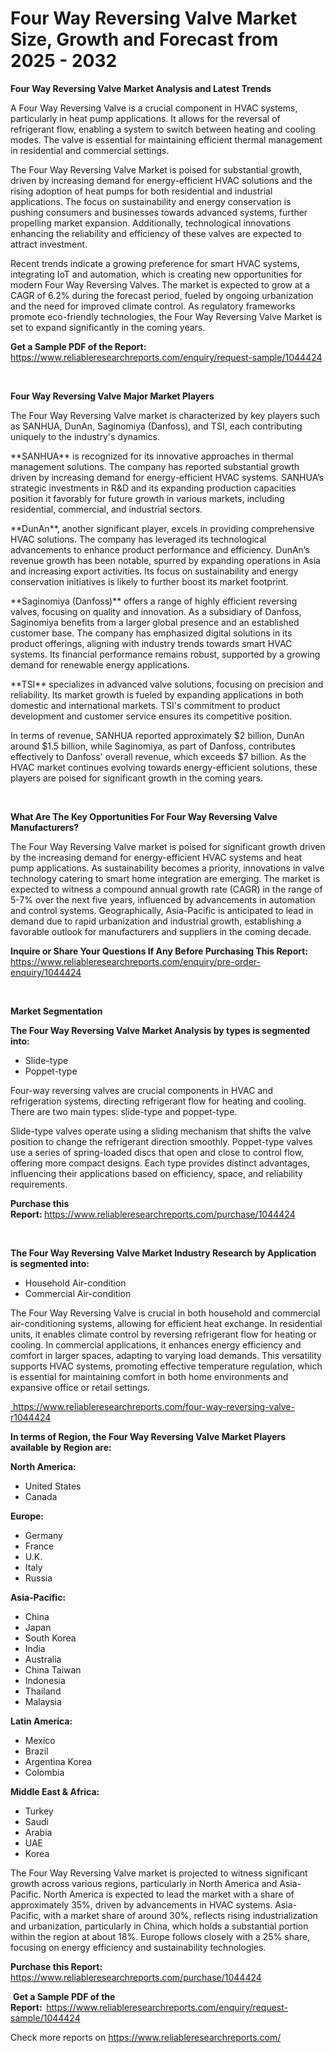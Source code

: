 <p><h1>Four Way Reversing Valve Market Size, Growth and Forecast from 2025 - 2032</h1></p><p><strong>Four Way Reversing Valve Market Analysis and Latest Trends</strong></p>
<p><p>A Four Way Reversing Valve is a crucial component in HVAC systems, particularly in heat pump applications. It allows for the reversal of refrigerant flow, enabling a system to switch between heating and cooling modes. The valve is essential for maintaining efficient thermal management in residential and commercial settings.</p><p>The Four Way Reversing Valve Market is poised for substantial growth, driven by increasing demand for energy-efficient HVAC solutions and the rising adoption of heat pumps for both residential and industrial applications. The focus on sustainability and energy conservation is pushing consumers and businesses towards advanced systems, further propelling market expansion. Additionally, technological innovations enhancing the reliability and efficiency of these valves are expected to attract investment.</p><p>Recent trends indicate a growing preference for smart HVAC systems, integrating IoT and automation, which is creating new opportunities for modern Four Way Reversing Valves. The market is expected to grow at a CAGR of 6.2% during the forecast period, fueled by ongoing urbanization and the need for improved climate control. As regulatory frameworks promote eco-friendly technologies, the Four Way Reversing Valve Market is set to expand significantly in the coming years.</p></p>
<p><strong>Get a Sample PDF of the Report:&nbsp;</strong> <a href="https://www.reliableresearchreports.com/enquiry/request-sample/1044424?utm_campaign=2201&utm_medium=2&utm_source=Github&utm_content=ia&utm_term=11042025&utm_id=four-way-reversing-valve">https://www.reliableresearchreports.com/enquiry/request-sample/1044424</a></p>
<p>&nbsp;</p>
<p><strong>Four Way Reversing Valve Major Market Players</strong></p>
<p><p>The Four Way Reversing Valve market is characterized by key players such as SANHUA, DunAn, Saginomiya (Danfoss), and TSI, each contributing uniquely to the industry's dynamics.</p><p>**SANHUA** is recognized for its innovative approaches in thermal management solutions. The company has reported substantial growth driven by increasing demand for energy-efficient HVAC systems. SANHUA’s strategic investments in R&D and its expanding production capacities position it favorably for future growth in various markets, including residential, commercial, and industrial sectors.</p><p>**DunAn**, another significant player, excels in providing comprehensive HVAC solutions. The company has leveraged its technological advancements to enhance product performance and efficiency. DunAn’s revenue growth has been notable, spurred by expanding operations in Asia and increasing export activities. Its focus on sustainability and energy conservation initiatives is likely to further boost its market footprint.</p><p>**Saginomiya (Danfoss)** offers a range of highly efficient reversing valves, focusing on quality and innovation. As a subsidiary of Danfoss, Saginomiya benefits from a larger global presence and an established customer base. The company has emphasized digital solutions in its product offerings, aligning with industry trends towards smart HVAC systems. Its financial performance remains robust, supported by a growing demand for renewable energy applications.</p><p>**TSI** specializes in advanced valve solutions, focusing on precision and reliability. Its market growth is fueled by expanding applications in both domestic and international markets. TSI's commitment to product development and customer service ensures its competitive position.</p><p>In terms of revenue, SANHUA reported approximately $2 billion, DunAn around $1.5 billion, while Saginomiya, as part of Danfoss, contributes effectively to Danfoss' overall revenue, which exceeds $7 billion. As the HVAC market continues evolving towards energy-efficient solutions, these players are poised for significant growth in the coming years.</p></p>
<p>&nbsp;</p>
<p><strong>What Are The Key Opportunities For Four Way Reversing Valve Manufacturers?</strong></p>
<p><p>The Four Way Reversing Valve market is poised for significant growth driven by the increasing demand for energy-efficient HVAC systems and heat pump applications. As sustainability becomes a priority, innovations in valve technology catering to smart home integration are emerging. The market is expected to witness a compound annual growth rate (CAGR) in the range of 5-7% over the next five years, influenced by advancements in automation and control systems. Geographically, Asia-Pacific is anticipated to lead in demand due to rapid urbanization and industrial growth, establishing a favorable outlook for manufacturers and suppliers in the coming decade.</p></p>
<p><strong>Inquire or Share Your Questions If Any Before Purchasing This Report:</strong> <a href="https://www.reliableresearchreports.com/enquiry/pre-order-enquiry/1044424?utm_campaign=2201&utm_medium=2&utm_source=Github&utm_content=ia&utm_term=11042025&utm_id=four-way-reversing-valve">https://www.reliableresearchreports.com/enquiry/pre-order-enquiry/1044424</a></p>
<p>&nbsp;</p>
<p><strong>Market Segmentation</strong></p>
<p><strong>The Four Way Reversing Valve Market Analysis by types is segmented into:</strong></p>
<p><ul><li>Slide-type</li><li>Poppet-type</li></ul></p>
<p><p>Four-way reversing valves are crucial components in HVAC and refrigeration systems, directing refrigerant flow for heating and cooling. There are two main types: slide-type and poppet-type. </p><p>Slide-type valves operate using a sliding mechanism that shifts the valve position to change the refrigerant direction smoothly. Poppet-type valves use a series of spring-loaded discs that open and close to control flow, offering more compact designs. Each type provides distinct advantages, influencing their applications based on efficiency, space, and reliability requirements.</p></p>
<p><strong>Purchase this Report:&nbsp;</strong><a href="https://www.reliableresearchreports.com/purchase/1044424?utm_campaign=2201&utm_medium=2&utm_source=Github&utm_content=ia&utm_term=11042025&utm_id=four-way-reversing-valve">https://www.reliableresearchreports.com/purchase/1044424</a></p>
<p>&nbsp;</p>
<p><strong>The Four Way Reversing Valve Market Industry Research by Application is segmented into:</strong></p>
<p><ul><li>Household Air-condition</li><li>Commercial Air-condition</li></ul></p>
<p><p>The Four Way Reversing Valve is crucial in both household and commercial air-conditioning systems, allowing for efficient heat exchange. In residential units, it enables climate control by reversing refrigerant flow for heating or cooling. In commercial applications, it enhances energy efficiency and comfort in larger spaces, adapting to varying load demands. This versatility supports HVAC systems, promoting effective temperature regulation, which is essential for maintaining comfort in both home environments and expansive office or retail settings.</p></p>
<p><a href="https://www.reliableresearchreports.com/four-way-reversing-valve-r1044424?utm_campaign=2201&utm_medium=2&utm_source=Github&utm_content=ia&utm_term=11042025&utm_id=four-way-reversing-valve">&nbsp;https://www.reliableresearchreports.com/four-way-reversing-valve-r1044424</a></p>
<p><strong>In terms of Region, the Four Way Reversing Valve Market Players available by Region are:</strong></p>
<p>
    <p> <strong> North America: </strong>
        <ul>
            <li>United States</li>
            <li>Canada</li>
        </ul>
        </p> 
    <p> <strong> Europe: </strong>
        <ul>
            <li>Germany</li>
            <li>France</li>
            <li>U.K.</li>
            <li>Italy</li>
            <li>Russia</li>
        </ul>
        </p> 
    <p> <strong> Asia-Pacific: </strong>
        <ul>
            <li>China</li>
            <li>Japan</li>
            <li>South Korea</li>
            <li>India</li>
            <li>Australia</li>
            <li>China Taiwan</li>
            <li>Indonesia</li>
            <li>Thailand</li>
            <li>Malaysia</li>
        </ul>
        </p> 
    <p> <strong> Latin America: </strong>
        <ul>
            <li>Mexico</li>
            <li>Brazil</li>
            <li>Argentina Korea</li>
            <li>Colombia</li>
        </ul>
        </p> 
    <p> <strong> Middle East & Africa: </strong>
        <ul>
            <li>Turkey</li>
            <li>Saudi</li>
            <li>Arabia</li>
            <li>UAE</li>
            <li>Korea</li>
        </ul>
    </p>
    </p>
<p><p>The Four Way Reversing Valve market is projected to witness significant growth across various regions, particularly in North America and Asia-Pacific. North America is expected to lead the market with a share of approximately 35%, driven by advancements in HVAC systems. Asia-Pacific, with a market share of around 30%, reflects rising industrialization and urbanization, particularly in China, which holds a substantial portion within the region at about 18%. Europe follows closely with a 25% share, focusing on energy efficiency and sustainability technologies.</p></p>
<p><strong>Purchase this Report: </strong><a href="https://www.reliableresearchreports.com/purchase/1044424?utm_campaign=2201&utm_medium=2&utm_source=Github&utm_content=ia&utm_term=11042025&utm_id=four-way-reversing-valve">https://www.reliableresearchreports.com/purchase/1044424</a></p>
<p>&nbsp;<strong>Get a Sample PDF of the Report:&nbsp;&nbsp;</strong><a href="https://www.reliableresearchreports.com/enquiry/request-sample/1044424?utm_campaign=2201&utm_medium=2&utm_source=Github&utm_content=ia&utm_term=11042025&utm_id=four-way-reversing-valve">https://www.reliableresearchreports.com/enquiry/request-sample/1044424</a></p>
<p><strong></strong></p>
<p>Check more reports on <a href="https://www.reliableresearchreports.com/?utm_campaign=2201&utm_medium=2&utm_source=Github&utm_content=ia&utm_term=11042025&utm_id=four-way-reversing-valve">https://www.reliableresearchreports.com/</a></p>